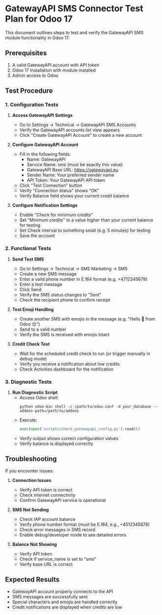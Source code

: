 # GatewayAPI SMS Connector Test Plan for Odoo 17

This document outlines steps to test and verify the GatewayAPI SMS module functionality in Odoo 17.

## Prerequisites

1. A valid GatewayAPI account with API token
2. Odoo 17 installation with module installed
3. Admin access to Odoo

## Test Procedure

### 1. Configuration Tests

1. **Access GatewayAPI Settings**
   - Go to Settings → Technical → GatewayAPI SMS Accounts
   - Verify the GatewayAPI accounts list view appears
   - Click "Create GatewayAPI Account" to create a new account

2. **Configure GatewayAPI Account**
   - Fill in the following fields:
     - Name: GatewayAPI
     - Service Name: sms (must be exactly this value)
     - GatewayAPI Base URL: https://gatewayapi.eu
     - Sender Name: Your preferred sender name
     - API Token: Your GatewayAPI API token
   - Click "Test Connection" button
   - Verify "Connection status" shows "OK"
   - Verify Balance field shows your current credit balance

3. **Configure Notification Settings**
   - Enable "Check for minimum credits"
   - Set "Minimum credits" to a value higher than your current balance for testing
   - Set Check interval to something small (e.g. 5 minutes) for testing
   - Save the account

### 2. Functional Tests

1. **Send Test SMS**
   - Go to Settings → Technical → SMS Marketing → SMS
   - Create a new SMS message
   - Enter a valid phone number in E.164 format (e.g. +4712345678)
   - Enter a test message
   - Click Send
   - Verify the SMS status changes to "Sent"
   - Check the recipient phone to confirm receipt

2. **Test Emoji Handling**
   - Create another SMS with emojis in the message (e.g. "Hello 👋 from Odoo 😊")
   - Send to a valid number
   - Verify the SMS is received with emojis intact

3. **Credit Check Test**
   - Wait for the scheduled credit check to run (or trigger manually in debug mode)
   - Verify you receive a notification about low credits
   - Check Activities dashboard for the notification

### 3. Diagnostic Tests

1. **Run Diagnostic Script**
   - Access Odoo shell:
     ```
     python odoo-bin shell -c /path/to/odoo.conf -d your_database --addons-path=/path/to/addons
     ```
   - Execute:
     ```python
     exec(open('scripts/check_gatewayapi_config.py').read())
     ```
   - Verify output shows correct configuration values
   - Verify balance is displayed correctly

## Troubleshooting

If you encounter issues:

1. **Connection Issues**
   - Verify API token is correct
   - Check internet connectivity
   - Confirm GatewayAPI service is operational

2. **SMS Not Sending**
   - Check IAP account balance
   - Verify phone number format (must be E.164, e.g., +4512345678)
   - Check error messages in SMS record
   - Enable debug/developer mode to see detailed errors

3. **Balance Not Showing**
   - Verify API token
   - Check if service_name is set to "sms"
   - Verify base URL is correct

## Expected Results

- GatewayAPI account properly connects to the API
- SMS messages are successfully sent
- Special characters and emojis are handled correctly
- Credit notifications are displayed when credits are low 